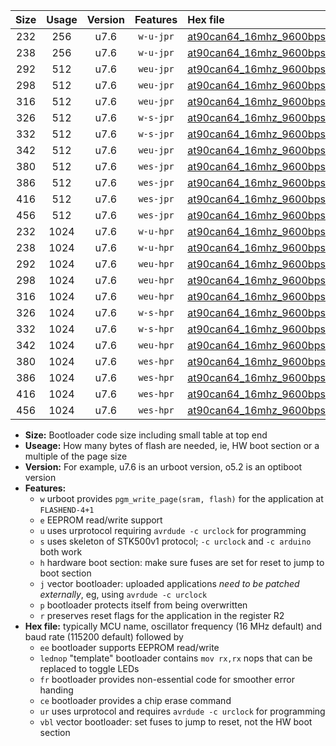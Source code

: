 |Size|Usage|Version|Features|Hex file|
|:-:|:-:|:-:|:-:|:--|
|232|256|u7.6|`w-u-jpr`|[at90can64_16mhz_9600bps_ur_vbl.hex](https://raw.githubusercontent.com/stefanrueger/urboot/main/at90can64_16mhz_9600bps_ur_vbl.hex)|
|238|256|u7.6|`w-u-jpr`|[at90can64_16mhz_9600bps_lednop_ur_vbl.hex](https://raw.githubusercontent.com/stefanrueger/urboot/main/at90can64_16mhz_9600bps_lednop_ur_vbl.hex)|
|292|512|u7.6|`weu-jpr`|[at90can64_16mhz_9600bps_ee_ur_vbl.hex](https://raw.githubusercontent.com/stefanrueger/urboot/main/at90can64_16mhz_9600bps_ee_ur_vbl.hex)|
|298|512|u7.6|`weu-jpr`|[at90can64_16mhz_9600bps_ee_lednop_ur_vbl.hex](https://raw.githubusercontent.com/stefanrueger/urboot/main/at90can64_16mhz_9600bps_ee_lednop_ur_vbl.hex)|
|316|512|u7.6|`weu-jpr`|[at90can64_16mhz_9600bps_ee_lednop_fr_ur_vbl.hex](https://raw.githubusercontent.com/stefanrueger/urboot/main/at90can64_16mhz_9600bps_ee_lednop_fr_ur_vbl.hex)|
|326|512|u7.6|`w-s-jpr`|[at90can64_16mhz_9600bps_vbl.hex](https://raw.githubusercontent.com/stefanrueger/urboot/main/at90can64_16mhz_9600bps_vbl.hex)|
|332|512|u7.6|`w-s-jpr`|[at90can64_16mhz_9600bps_lednop_vbl.hex](https://raw.githubusercontent.com/stefanrueger/urboot/main/at90can64_16mhz_9600bps_lednop_vbl.hex)|
|342|512|u7.6|`weu-jpr`|[at90can64_16mhz_9600bps_ee_lednop_fr_ce_ur_vbl.hex](https://raw.githubusercontent.com/stefanrueger/urboot/main/at90can64_16mhz_9600bps_ee_lednop_fr_ce_ur_vbl.hex)|
|380|512|u7.6|`wes-jpr`|[at90can64_16mhz_9600bps_ee_vbl.hex](https://raw.githubusercontent.com/stefanrueger/urboot/main/at90can64_16mhz_9600bps_ee_vbl.hex)|
|386|512|u7.6|`wes-jpr`|[at90can64_16mhz_9600bps_ee_lednop_vbl.hex](https://raw.githubusercontent.com/stefanrueger/urboot/main/at90can64_16mhz_9600bps_ee_lednop_vbl.hex)|
|416|512|u7.6|`wes-jpr`|[at90can64_16mhz_9600bps_ee_lednop_fr_vbl.hex](https://raw.githubusercontent.com/stefanrueger/urboot/main/at90can64_16mhz_9600bps_ee_lednop_fr_vbl.hex)|
|456|512|u7.6|`wes-jpr`|[at90can64_16mhz_9600bps_ee_lednop_fr_ce_vbl.hex](https://raw.githubusercontent.com/stefanrueger/urboot/main/at90can64_16mhz_9600bps_ee_lednop_fr_ce_vbl.hex)|
|232|1024|u7.6|`w-u-hpr`|[at90can64_16mhz_9600bps_ur.hex](https://raw.githubusercontent.com/stefanrueger/urboot/main/at90can64_16mhz_9600bps_ur.hex)|
|238|1024|u7.6|`w-u-hpr`|[at90can64_16mhz_9600bps_lednop_ur.hex](https://raw.githubusercontent.com/stefanrueger/urboot/main/at90can64_16mhz_9600bps_lednop_ur.hex)|
|292|1024|u7.6|`weu-hpr`|[at90can64_16mhz_9600bps_ee_ur.hex](https://raw.githubusercontent.com/stefanrueger/urboot/main/at90can64_16mhz_9600bps_ee_ur.hex)|
|298|1024|u7.6|`weu-hpr`|[at90can64_16mhz_9600bps_ee_lednop_ur.hex](https://raw.githubusercontent.com/stefanrueger/urboot/main/at90can64_16mhz_9600bps_ee_lednop_ur.hex)|
|316|1024|u7.6|`weu-hpr`|[at90can64_16mhz_9600bps_ee_lednop_fr_ur.hex](https://raw.githubusercontent.com/stefanrueger/urboot/main/at90can64_16mhz_9600bps_ee_lednop_fr_ur.hex)|
|326|1024|u7.6|`w-s-hpr`|[at90can64_16mhz_9600bps.hex](https://raw.githubusercontent.com/stefanrueger/urboot/main/at90can64_16mhz_9600bps.hex)|
|332|1024|u7.6|`w-s-hpr`|[at90can64_16mhz_9600bps_lednop.hex](https://raw.githubusercontent.com/stefanrueger/urboot/main/at90can64_16mhz_9600bps_lednop.hex)|
|342|1024|u7.6|`weu-hpr`|[at90can64_16mhz_9600bps_ee_lednop_fr_ce_ur.hex](https://raw.githubusercontent.com/stefanrueger/urboot/main/at90can64_16mhz_9600bps_ee_lednop_fr_ce_ur.hex)|
|380|1024|u7.6|`wes-hpr`|[at90can64_16mhz_9600bps_ee.hex](https://raw.githubusercontent.com/stefanrueger/urboot/main/at90can64_16mhz_9600bps_ee.hex)|
|386|1024|u7.6|`wes-hpr`|[at90can64_16mhz_9600bps_ee_lednop.hex](https://raw.githubusercontent.com/stefanrueger/urboot/main/at90can64_16mhz_9600bps_ee_lednop.hex)|
|416|1024|u7.6|`wes-hpr`|[at90can64_16mhz_9600bps_ee_lednop_fr.hex](https://raw.githubusercontent.com/stefanrueger/urboot/main/at90can64_16mhz_9600bps_ee_lednop_fr.hex)|
|456|1024|u7.6|`wes-hpr`|[at90can64_16mhz_9600bps_ee_lednop_fr_ce.hex](https://raw.githubusercontent.com/stefanrueger/urboot/main/at90can64_16mhz_9600bps_ee_lednop_fr_ce.hex)|

- **Size:** Bootloader code size including small table at top end
- **Useage:** How many bytes of flash are needed, ie, HW boot section or a multiple of the page size
- **Version:** For example, u7.6 is an urboot version, o5.2 is an optiboot version
- **Features:**
  + `w` urboot provides `pgm_write_page(sram, flash)` for the application at `FLASHEND-4+1`
  + `e` EEPROM read/write support
  + `u` uses urprotocol requiring `avrdude -c urclock` for programming
  + `s` uses skeleton of STK500v1 protocol; `-c urclock` and `-c arduino` both work
  + `h` hardware boot section: make sure fuses are set for reset to jump to boot section
  + `j` vector bootloader: uploaded applications *need to be patched externally*, eg, using `avrdude -c urclock`
  + `p` bootloader protects itself from being overwritten
  + `r` preserves reset flags for the application in the register R2
- **Hex file:** typically MCU name, oscillator frequency (16 MHz default) and baud rate (115200 default) followed by
  + `ee` bootloader supports EEPROM read/write
  + `lednop` "template" bootloader contains `mov rx,rx` nops that can be replaced to toggle LEDs
  + `fr` bootloader provides non-essential code for smoother error handing
  + `ce` bootloader provides a chip erase command
  + `ur` uses urprotocol and requires `avrdude -c urclock` for programming
  + `vbl` vector bootloader: set fuses to jump to reset, not the HW boot section
